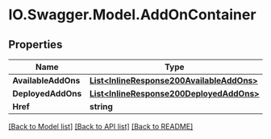 # IO.Swagger.Model.AddOnContainer
## Properties

Name | Type | Description | Notes
------------ | ------------- | ------------- | -------------
**AvailableAddOns** | [**List&lt;InlineResponse200AvailableAddOns&gt;**](InlineResponse200AvailableAddOns.md) |  | [optional] 
**DeployedAddOns** | [**List&lt;InlineResponse200DeployedAddOns&gt;**](InlineResponse200DeployedAddOns.md) |  | [optional] 
**Href** | **string** |  | [optional] 

[[Back to Model list]](../README.md#documentation-for-models) [[Back to API list]](../README.md#documentation-for-api-endpoints) [[Back to README]](../README.md)


